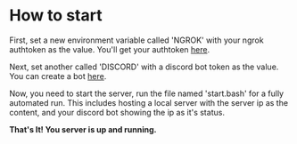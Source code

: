 # How to start
First, set a new environment variable called 'NGROK' with your ngrok authtoken as the value. You'll get your authtoken [here](https://dashboard.ngrok.com).

Next, set another called 'DISCORD' with a discord bot token as the value. You can create a bot [here](https://discord.com/developers/applications).

Now, you need to start the server, run the file named 'start.bash' for a fully automated run. This includes hosting a local server with the server ip as the content, and your discord bot showing the ip as it's status.

**That's It! You server is up and running.**
